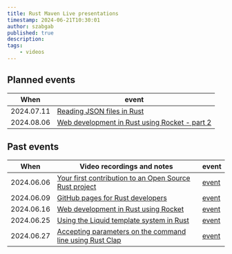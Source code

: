 ```yaml
---
title: Rust Maven Live presentations
timestamp: 2024-06-21T10:30:01
author: szabgab
published: true
description:
tags:
    - videos
---
```


## Planned events

| When       | event                                                                                                            |
| ---------- | ---------------------------------------------------------------------------------------------------------------- |
| 2024.07.11 | [Reading JSON files in Rust](https://www.meetup.com/code-mavens/events/301636580/)                               |
| 2024.08.06 | [Web development in Rust using Rocket - part 2](https://www.meetup.com/code-mavens/events/301736709/)            |

## Past events

| When       | Video recordings and notes                                                                                        |  event                                                        |
| ---------- | ----------------------------------------------------------------------------------------------------------------- | ------------------------------------------------------------- |
| 2024.06.06 | [Your first contribution to an Open Source Rust project](/your-first-contribution-to-an-open-source-rust-project) | [event](https://www.meetup.com/code-mavens/events/301156302/) |
| 2024.06.09 | [GitHub pages for Rust developers](/github-pages-for-rust-developers)                                             | [event](https://www.meetup.com/code-mavens/events/301215326/) |
| 2024.06.16 | [Web development in Rust using Rocket](/web-development-in-rust-using-rocket)                                     | [event](https://www.meetup.com/code-mavens/events/301294669/) |
| 2024.06.25 | [Using the Liquid template system in Rust](/using-the-liquid-template-system-in-rust)                             | [event](https://www.meetup.com/code-mavens/events/301487547/) |
| 2024.06.27 | [Accepting parameters on the command line using Rust Clap](/accepting-parameters-on-the-command-line-using-rust-clap) | [event]( https://www.meetup.com/code-mavens/events/301506015/) |


